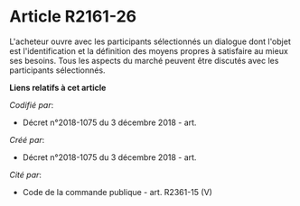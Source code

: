 # Article R2161-26

L'acheteur ouvre avec les participants sélectionnés un dialogue dont l'objet est l'identification et la définition des moyens
propres à satisfaire au mieux ses besoins. Tous les aspects du marché peuvent être discutés avec les participants
sélectionnés.

**Liens relatifs à cet article**

_Codifié par_:

  - Décret n°2018-1075 du 3 décembre 2018 - art.

_Créé par_:

  - Décret n°2018-1075 du 3 décembre 2018 - art.

_Cité par_:

  - Code de la commande publique - art. R2361-15 (V)
